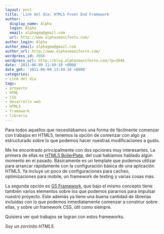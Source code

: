 ```yaml
---
layout: post
title: 'Link del día: HTML5 Front End Framework'
author:
  display_name: Alpha
  login: Alpha
  email: alphagma@gmail.com
  url: http://www.alphasmanifesto.com/
author_login: Alpha
author_email: alphagma@gmail.com
author_url: http://www.alphasmanifesto.com/
wordpress_id: 3046
wordpress_url: http://blog.alphasmanifesto.com/?p=3046
date: '2011-06-09 11:49:10 +0000'
date_gmt: '2011-06-09 13:49:10 +0000'
categories:
- Link del día
tags:
- proyecto
- HTML
- CSS
- desarrollo web
- HTML5
- framework
- librería
---
```


Para todos aquellos que necesitábamos una forma de fácilmente comenzar con trabajos en HTML5, tenemos la opción de comenzar con algo ya estructurado sobre lo que podemos hacer nuestras modificaciones a gusto.

Me he encontrado principalmente con dos opciones muy interesantes. La primera de ellas es [HTML5 BoilerPlate](http://html5boilerplate.com/), del cual habíamos hablado algún momento en el pasado. Básicamente es un template que podemos utilizar para arrancar rápidamente con la configuración básica de una aplicación HTML5. Ya incluye un poco de configuraciones para cacheo, optimizaciones para mobile, un framework de testing y varias cosas más.

La segunda opción es [G5 Framework](http://framework.gregbabula.info/), que bajo el mismo concepto tiene también varios elementos sobre los que podemos pararnos para impulsar nuestro proyecto. Este además ya tiene una buena cantidad de librerías incluidas con lo que podemos inmediatamente comenzar a constriur sobre ellas, y sobre un framework CSS, útil como siempre.

Quisiera ver qué trabajos se logran con estos frameworks.

_Soy un zorrinito HTML5._
